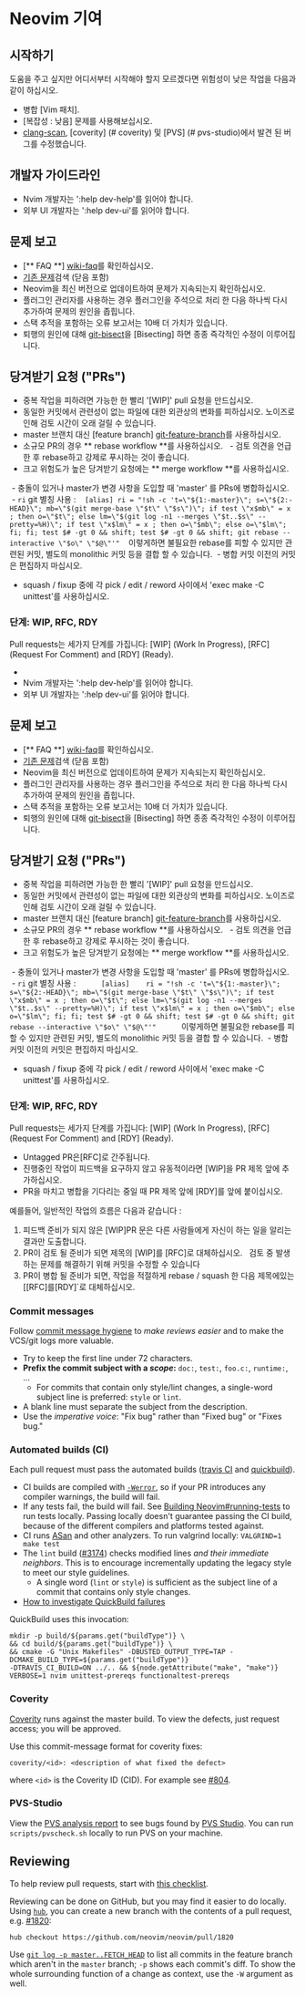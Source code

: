 # Neovim 기여

시작하기
---------------

도움을 주고 싶지만 어디서부터 시작해야 할지 모르겠다면 위험성이 낮은 작업을 다음과 같이 하십시오. 

- 병합 [Vim 패치].
- [복잡성 : 낮음] 문제를 사용해보십시오.
- [clang-scan], [coverity] (# coverity) 및 [PVS] (# pvs-studio)에서 발견 된 버그를 수정했습니다.
 
개발자 가이드라인
--------------------

- Nvim 개발자는 ':help dev-help'를 읽어야 합니다.
- 외부 UI 개발자는 ':help dev-ui'를 읽어야 합니다.

문제 보고
------------------

- [** FAQ **] [wiki-faq]를 확인하십시오.
- [기존 문제][github-issues]검색 (닫음 포함)
- Neovim을 최신 버전으로 업데이트하여 문제가 지속되는지 확인하십시오.
- 플러그인 관리자를 사용하는 경우 플러그인을 주석으로 처리 한 다음 하나씩 다시 추가하여 문제의 원인을 좁힙니다.
- 스택 추적을 포함하는 오류 보고서는 10배 더 가치가 있습니다.
- 퇴행의 원인에 대해 [git-bisect]을 [Bisecting] 하면 종종 즉각적인 수정이 이루어집니다.
 
당겨받기 요청 ("PRs")
---------------------

- 중복 작업을 피하려면 가능한 한 빨리 '[WIP]' pull 요청을 만드십시오.
- 동일한 커밋에서 관련성이 없는 파일에 대한 외관상의 변화를 피하십시오. 노이즈로 인해 검토 시간이 오래 걸릴 수 있습니다.
- master 브랜치 대신 [feature branch] [git-feature-branch]를 사용하십시오.
- 소규모 PR의 경우 ** rebase workflow **를 사용하십시오.
  - 검토 의견을 언급 한 후 rebase하고 강제로 푸시하는 것이 좋습니다.
- 크고 위험도가 높은 당겨받기 요청에는 ** merge workflow **를 사용하십시오.

  - 충돌이 있거나 master가 변경 사항을 도입할 때 'master' 를 PRs에 병합하십시오.
  - `ri` git 별칭 사용 :
    ```
    [alias]
    ri = "!sh -c 't=\"${1:-master}\"; s=\"${2:-HEAD}\"; mb=\"$(git merge-base \"$t\" \"$s\")\"; if test \"x$mb\" = x ; then o=\"$t\"; else lm=\"$(git log -n1 --merges \"$t..$s\" --pretty=%H)\"; if test \"x$lm\" = x ; then o=\"$mb\"; else o=\"$lm\"; fi; fi; test $# -gt 0 && shift; test $# -gt 0 && shift; git rebase --interactive \"$o\" \"$@\"'"
    ```
    이렇게하면 불필요한 rebase를 피할 수 있지만 관련된 커밋, 별도의 monolithic 커밋 등을 결합 할 수 있습니다.
  - 병합 커밋 이전의 커밋은 편집하지 마십시오.
- squash / fixup 중에 각 pick / edit / reword 사이에서 'exec make -C unittest'를 사용하십시오.

### 단계: WIP, RFC, RDY
 
Pull requests는 세가지 단계를 가집니다: [WIP] (Work In Progress), [RFC] (Request For Comment) and [RDY] (Ready).

- 
- Nvim 개발자는 ':help dev-help'를 읽어야 합니다.
- 외부 UI 개발자는 ':help dev-ui'를 읽어야 합니다.

문제 보고
------------------

- [** FAQ **] [wiki-faq]를 확인하십시오.
- [기존 문제][github-issues]검색 (닫음 포함)
- Neovim을 최신 버전으로 업데이트하여 문제가 지속되는지 확인하십시오.
- 플러그인 관리자를 사용하는 경우 플러그인을 주석으로 처리 한 다음 하나씩 다시 추가하여 문제의 원인을 좁힙니다.
- 스택 추적을 포함하는 오류 보고서는 10배 더 가치가 있습니다.
- 퇴행의 원인에 대해 [git-bisect]을 [Bisecting] 하면 종종 즉각적인 수정이 이루어집니다.
 
당겨받기 요청 ("PRs")
---------------------

- 중복 작업을 피하려면 가능한 한 빨리 '[WIP]' pull 요청을 만드십시오.
- 동일한 커밋에서 관련성이 없는 파일에 대한 외관상의 변화를 피하십시오. 노이즈로 인해 검토 시간이 오래 걸릴 수 있습니다.
- master 브랜치 대신 [feature branch] [git-feature-branch]를 사용하십시오.
- 소규모 PR의 경우 ** rebase workflow **를 사용하십시오.
  - 검토 의견을 언급 한 후 rebase하고 강제로 푸시하는 것이 좋습니다.
- 크고 위험도가 높은 당겨받기 요청에는 ** merge workflow **를 사용하십시오.

  - 충돌이 있거나 master가 변경 사항을 도입할 때 'master' 를 PRs에 병합하십시오.
  - `ri` git 별칭 사용 :
    ```
    [alias]
    ri = "!sh -c 't=\"${1:-master}\"; s=\"${2:-HEAD}\"; mb=\"$(git merge-base \"$t\" \"$s\")\"; if test \"x$mb\" = x ; then o=\"$t\"; else lm=\"$(git log -n1 --merges \"$t..$s\" --pretty=%H)\"; if test \"x$lm\" = x ; then o=\"$mb\"; else o=\"$lm\"; fi; fi; test $# -gt 0 && shift; test $# -gt 0 && shift; git rebase --interactive \"$o\" \"$@\"'"
    ```
    이렇게하면 불필요한 rebase를 피할 수 있지만 관련된 커밋, 별도의 monolithic 커밋 등을 결합 할 수 있습니다.
  - 병합 커밋 이전의 커밋은 편집하지 마십시오.
- squash / fixup 중에 각 pick / edit / reword 사이에서 'exec make -C unittest'를 사용하십시오.

### 단계: WIP, RFC, RDY
 
Pull requests는 세가지 단계를 가집니다: [WIP] (Work In Progress), [RFC] (Request For Comment) and [RDY] (Ready).

- Untagged PR은[RFC]로 간주됩니다.
- 진행중인 작업이 피드백을 요구하지 않고 유동적이라면 [WIP]을 PR 제목 앞에 추가하십시오.
- PR을 마치고 병합을 기다리는 중일 때 PR 제목 앞에 [RDY]를 앞에 붙이십시오.

예를들어, 일반적인 작업의 흐름은 다음과 같습니다 :

1. 피드백 준비가 되지 않은 [WIP]PR 문은 다른 사람들에게 자신이 하는 일을 알리는 결과만 도출합니다.
2. PR이 검토 될 준비가 되면 제목의 [WIP]를 [RFC]로 대체하십시오.   검토 중 발생하는 문제를 해결하기 위해 커밋을 수정할 수 있습니다
3. PR이 병합 될 준비가 되면, 작업을 적절하게 rebase / squash 한 다음 제목에있는 [[RFC]를[RDY]`로 대체하십시오.

### Commit messages

Follow [commit message hygiene][hygiene] to *make reviews easier* and to make
the VCS/git logs more valuable.

- Try to keep the first line under 72 characters.
- **Prefix the commit subject with a _scope_:** `doc:`, `test:`, `foo.c:`,
  `runtime:`, ...
    - For commits that contain only style/lint changes, a single-word subject
      line is preferred: `style` or `lint`.
- A blank line must separate the subject from the description.
- Use the _imperative voice_: "Fix bug" rather than "Fixed bug" or "Fixes bug."

### Automated builds (CI)

Each pull request must pass the automated builds ([travis CI] and [quickbuild]).

- CI builds are compiled with [`-Werror`][gcc-warnings], so if your PR
  introduces any compiler warnings, the build will fail.
- If any tests fail, the build will fail.
  See [Building Neovim#running-tests][wiki-run-tests] to run tests locally.
  Passing locally doesn't guarantee passing the CI build, because of the
  different compilers and platforms tested against.
- CI runs [ASan] and other analyzers. To run valgrind locally:
  `VALGRIND=1 make test`
- The `lint` build ([#3174][3174]) checks modified lines _and their immediate
  neighbors_. This is to encourage incrementally updating the legacy style to
  meet our style guidelines.
    - A single word (`lint` or `style`) is sufficient as the subject line of
      a commit that contains only style changes.
- [How to investigate QuickBuild failures](https://github.com/neovim/neovim/pull/4718#issuecomment-217631350)

QuickBuild uses this invocation:

    mkdir -p build/${params.get("buildType")} \
    && cd build/${params.get("buildType")} \
    && cmake -G "Unix Makefiles" -DBUSTED_OUTPUT_TYPE=TAP -DCMAKE_BUILD_TYPE=${params.get("buildType")}
    -DTRAVIS_CI_BUILD=ON ../.. && ${node.getAttribute("make", "make")}
    VERBOSE=1 nvim unittest-prereqs functionaltest-prereqs


### Coverity

[Coverity](https://scan.coverity.com/projects/neovim-neovim) runs against the
master build. To view the defects, just request access; you will be approved.

Use this commit-message format for coverity fixes:

    coverity/<id>: <description of what fixed the defect>

where `<id>` is the Coverity ID (CID). For example see [#804](https://github.com/neovim/neovim/pull/804).

### PVS-Studio

View the [PVS analysis report](https://neovim.io/doc/reports/pvs/) to see bugs
found by [PVS Studio](https://www.viva64.com/en/pvs-studio/).
You can run `scripts/pvscheck.sh` locally to run PVS on your machine.

Reviewing
---------

To help review pull requests, start with [this checklist][review-checklist].

Reviewing can be done on GitHub, but you may find it easier to do locally.
Using [`hub`][hub], you can create a new branch with the contents of a pull
request, e.g. [#1820][1820]:

    hub checkout https://github.com/neovim/neovim/pull/1820

Use [`git log -p master..FETCH_HEAD`][git-history-filtering] to list all
commits in the feature branch which aren't in the `master` branch; `-p`
shows each commit's diff. To show the whole surrounding function of a change
as context, use the `-W` argument as well.

[gcc-warnings]: https://gcc.gnu.org/onlinedocs/gcc/Warning-Options.html
[git-bisect]: http://git-scm.com/book/tr/v2/Git-Tools-Debugging-with-Git
[git-feature-branch]: https://www.atlassian.com/git/tutorials/comparing-workflows
[git-history-filtering]: https://www.atlassian.com/git/tutorials/git-log/filtering-the-commit-history
[git-history-rewriting]: http://git-scm.com/book/en/v2/Git-Tools-Rewriting-History
[git-rebasing]: http://git-scm.com/book/en/v2/Git-Branching-Rebasing
[github-issues]: https://github.com/neovim/neovim/issues
[1820]: https://github.com/neovim/neovim/pull/1820
[hub]: https://hub.github.com/
[hygiene]: http://tbaggery.com/2008/04/19/a-note-about-git-commit-messages.html
[style-guide]: http://neovim.io/develop/style-guide.xml
[ASan]: http://clang.llvm.org/docs/AddressSanitizer.html
[wiki-run-tests]: https://github.com/neovim/neovim/wiki/Building-Neovim#running-tests
[wiki-faq]: https://github.com/neovim/neovim/wiki/FAQ
[review-checklist]: https://github.com/neovim/neovim/wiki/Code-review-checklist
[3174]: https://github.com/neovim/neovim/issues/3174
[travis CI]: https://travis-ci.org/neovim/neovim
[quickbuild]: http://neovim-qb.szakmeister.net/dashboard
[Vim patch]: https://github.com/neovim/neovim/wiki/Merging-patches-from-upstream-Vim
[clang-scan]: https://neovim.io/doc/reports/clang/
[complexity:low]: https://github.com/neovim/neovim/issues?q=is%3Aopen+is%3Aissue+label%3Acomplexity%3Alow
